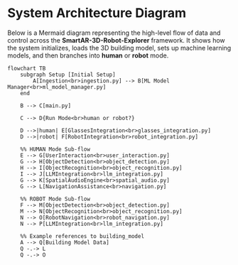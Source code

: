 # System Architecture Diagram

Below is a Mermaid diagram representing the high-level flow of data and control
across the **SmartAR-3D-Robot-Explorer** framework. It shows how the system
initializes, loads the 3D building model, sets up machine learning models, and
then branches into **human** or **robot** mode.

```mermaid
flowchart TB
    subgraph Setup [Initial Setup]
        A[Ingestion<br>ingestion.py] --> B[ML Model Manager<br>ml_model_manager.py]
    end

    B --> C[main.py]

    C --> D{Run Mode<br>human or robot?}

    D -->|human| E[GlassesIntegration<br>glasses_integration.py]
    D -->|robot| F[RobotIntegration<br>robot_integration.py]

    %% HUMAN Mode Sub-flow
    E --> G[UserInteraction<br>user_interaction.py]
    G --> H[ObjectDetection<br>object_detection.py]
    H --> I[ObjectRecognition<br>object_recognition.py]
    I --> J[LLMIntegration<br>llm_integration.py]
    G --> K[SpatialAudioEngine<br>spatial_audio.py]
    G --> L[NavigationAssistance<br>navigation.py]

    %% ROBOT Mode Sub-flow
    F --> M[ObjectDetection<br>object_detection.py]
    M --> N[ObjectRecognition<br>object_recognition.py]
    N --> O[RobotNavigation<br>robot_navigation.py]
    N --> P[LLMIntegration<br>llm_integration.py]

    %% Example references to building_model
    A --> Q[Building Model Data]
    Q -.-> L
    Q -.-> O

```
